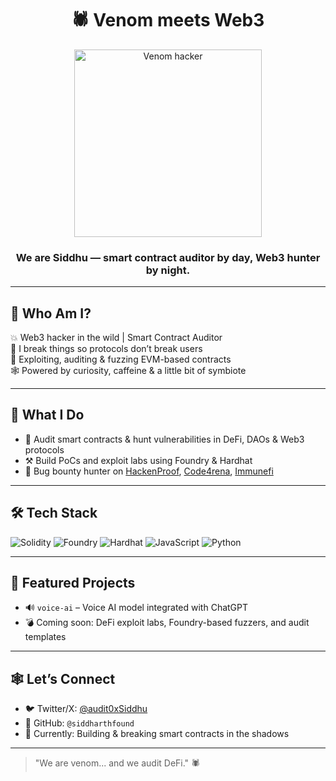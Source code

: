 <h1 align="center">🕷️ Venom meets Web3</h1>

<p align="center">
  <img src="https://media.tenor.com/SuP9H9Lks14AAAAC/venom.gif" width="300" alt="Venom hacker" />
</p>

<h3 align="center">We are Siddhu — smart contract auditor by day, Web3 hunter by night.</h3>

---

## 👋 Who Am I?

💥 Web3 hacker in the wild | Smart Contract Auditor  
🚀 I break things so protocols don’t break users  
🧪 Exploiting, auditing & fuzzing EVM-based contracts  
🕸️ Powered by curiosity, caffeine & a little bit of symbiote

---

## 🧠 What I Do

- 🔎 Audit smart contracts & hunt vulnerabilities in DeFi, DAOs & Web3 protocols  
- ⚒️ Build PoCs and exploit labs using Foundry & Hardhat  
- 🎯 Bug bounty hunter on [HackenProof](https://hackenproof.com/hackers/Siddhu), [Code4rena](https://code4rena.com/), [Immunefi](https://immunefi.com/)

---

## 🛠️ Tech Stack

![Solidity](https://img.shields.io/badge/Solidity-363636?style=for-the-badge&logo=solidity)
![Foundry](https://img.shields.io/badge/Foundry-%23121011?style=for-the-badge&logo=forge)
![Hardhat](https://img.shields.io/badge/Hardhat-%23121011?style=for-the-badge&logo=ethereum)
![JavaScript](https://img.shields.io/badge/JavaScript-yellow?style=for-the-badge&logo=javascript)
![Python](https://img.shields.io/badge/Python-blue?style=for-the-badge&logo=python)

---

## 📌 Featured Projects

- 🔊 `voice-ai` – Voice AI model integrated with ChatGPT  
- 💣 Coming soon: DeFi exploit labs, Foundry-based fuzzers, and audit templates

---

## 🕸️ Let’s Connect

- 🐦 Twitter/X: [@audit0xSiddhu](https://x.com/audit0xSiddhu)  
- 💼 GitHub: `@siddharthfound`  
- 🧠 Currently: Building & breaking smart contracts in the shadows

---

> "We are venom... and we audit DeFi." 🕷️  

